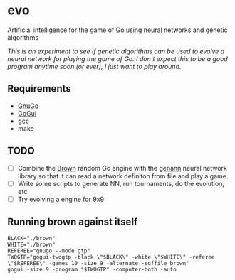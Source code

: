 # evo
Artificial intelligence for the game of Go using neural networks and genetic algorithms

_This is an experiment to see if genetic algorithms can be used to evolve a neural network for playing the game of Go. I don't expect this to be a good program anytime soon (or ever), I just want to play around._

## Requirements

* [GnuGo](https://www.gnu.org/software/gnugo/)
* [GoGui](https://github.com/Remi-Coulom/gogui)
* gcc
* make

## TODO

- [ ] Combine the [Brown](http://www.lysator.liu.se/%7Egunnar/gtp/brown-1.0.tar.gz) random Go engine with the [genann](https://github.com/codeplea/genann) neural network library so that it can read a network definiton from file and play a game.
- [ ] Write some scripts to generate NN, run tournaments, do the evolution, etc.
- [ ] Try evolving a engine for 9x9

## Running brown against itself

```
BLACK="./brown"
WHITE="./brown"
REFEREE="gnugo --mode gtp"
TWOGTP="gogui-twogtp -black \"$BLACK\" -white \"$WHITE\" -referee \"$REFEREE\" -games 10 -size 9 -alternate -sgffile brown"
gogui -size 9 -program "$TWOGTP" -computer-both -auto
```